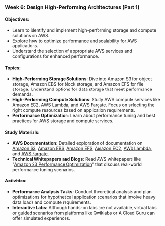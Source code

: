 ### Week 6: Design High-Performing Architectures (Part 1)

#### Objectives:
- Learn to identify and implement high-performing storage and compute solutions on AWS.
- Explore how to optimize performance and scalability for AWS applications.
- Understand the selection of appropriate AWS services and configurations for enhanced performance.

#### Topics:
- **High-Performing Storage Solutions**: Dive into Amazon S3 for object storage, Amazon EBS for block storage, and Amazon EFS for file storage. Understand options for data storage that meet performance demands.
- **High-Performing Compute Solutions**: Study AWS compute services like Amazon EC2, AWS Lambda, and AWS Fargate. Focus on selecting the right compute resources based on application requirements.
- **Performance Optimization**: Learn about performance tuning and best practices for AWS storage and compute services.

#### Study Materials:
- **AWS Documentation**: Detailed exploration of documentation on [Amazon S3](https://aws.amazon.com/s3/), [Amazon EBS](https://aws.amazon.com/ebs/), [Amazon EFS](https://aws.amazon.com/efs/), [Amazon EC2](https://aws.amazon.com/ec2/), [AWS Lambda](https://aws.amazon.com/lambda/), and [AWS Fargate](https://aws.amazon.com/fargate/).
- **Technical Whitepapers and Blogs**: Read AWS whitepapers like "[Amazon S3 Performance Optimization](https://docs.aws.amazon.com/AmazonS3/latest/userguide/optimizing-performance.html)"  that discuss real-world performance tuning scenarios.

#### Activities:
- **Performance Analysis Tasks**: Conduct theoretical analysis and plan optimizations for hypothetical application scenarios that involve heavy data loads and compute requirements.
- **Interactive Labs**: Although hands-on labs are not available, virtual labs or guided scenarios from platforms like Qwiklabs or A Cloud Guru can offer simulated experiences.